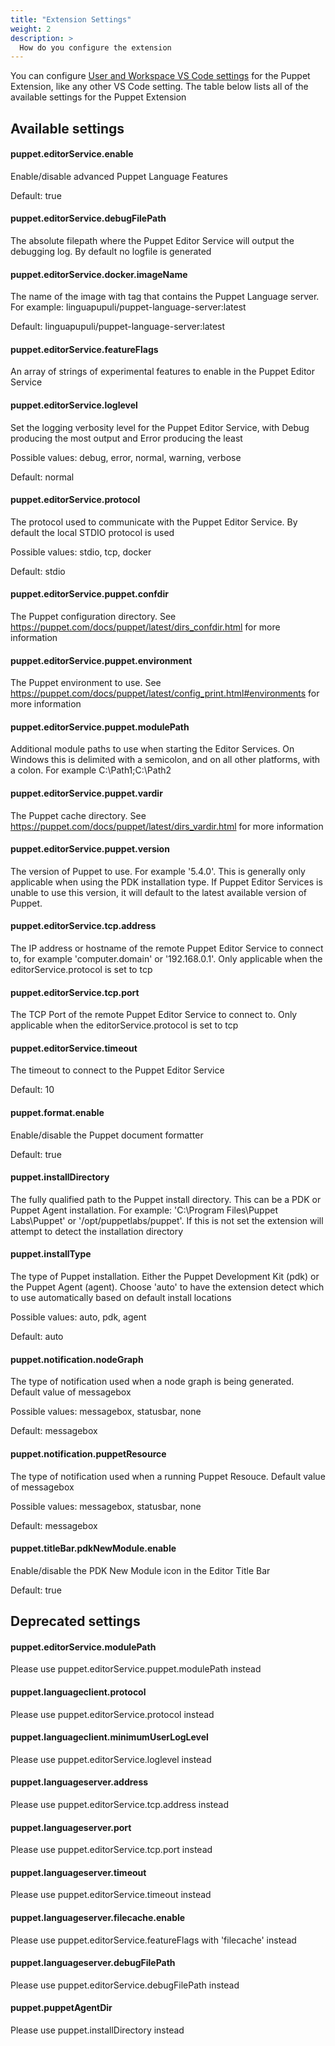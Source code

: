 ```yaml
---
title: "Extension Settings"
weight: 2
description: >
  How do you configure the extension
---
```


You can configure [User and Workspace VS Code settings](https://code.visualstudio.com/docs/getstarted/settings) for the Puppet Extension, like any other VS Code setting. The table below lists all of the available settings for the Puppet Extension

## Available settings

<!-- Begin Available Settings -->
#### puppet.editorService.enable

Enable/disable advanced Puppet Language Features

Default: true

#### puppet.editorService.debugFilePath

The absolute filepath where the Puppet Editor Service will output the debugging log. By default no logfile is generated

#### puppet.editorService.docker.imageName

The name of the image with tag that contains the Puppet Language server. For example: linguapupuli/puppet-language-server:latest

Default: linguapupuli/puppet-language-server:latest

#### puppet.editorService.featureFlags

An array of strings of experimental features to enable in the Puppet Editor Service

#### puppet.editorService.loglevel

Set the logging verbosity level for the Puppet Editor Service, with Debug producing the most output and Error producing the least

Possible values: debug, error, normal, warning, verbose

Default: normal

#### puppet.editorService.protocol

The protocol used to communicate with the Puppet Editor Service.  By default the local STDIO protocol is used

Possible values: stdio, tcp, docker

Default: stdio

#### puppet.editorService.puppet.confdir

The Puppet configuration directory. See https://puppet.com/docs/puppet/latest/dirs_confdir.html for more information

#### puppet.editorService.puppet.environment

The Puppet environment to use. See https://puppet.com/docs/puppet/latest/config_print.html#environments for more information

#### puppet.editorService.puppet.modulePath

Additional module paths to use when starting the Editor Services. On Windows this is delimited with a semicolon, and on all other platforms, with a colon. For example C:\Path1;C:\Path2

#### puppet.editorService.puppet.vardir

The Puppet cache directory. See https://puppet.com/docs/puppet/latest/dirs_vardir.html for more information

#### puppet.editorService.puppet.version

The version of Puppet to use. For example '5.4.0'. This is generally only applicable when using the PDK installation type. If Puppet Editor Services is unable to use this version, it will default to the latest available version of Puppet.

#### puppet.editorService.tcp.address

The IP address or hostname of the remote Puppet Editor Service to connect to, for example 'computer.domain' or '192.168.0.1'. Only applicable when the editorService.protocol is set to tcp

#### puppet.editorService.tcp.port

The TCP Port of the remote Puppet Editor Service to connect to. Only applicable when the editorService.protocol is set to tcp

#### puppet.editorService.timeout

The timeout to connect to the Puppet Editor Service

Default: 10

#### puppet.format.enable

Enable/disable the Puppet document formatter

Default: true

#### puppet.installDirectory

The fully qualified path to the Puppet install directory. This can be a PDK or Puppet Agent installation. For example: 'C:\Program Files\Puppet Labs\Puppet' or '/opt/puppetlabs/puppet'. If this is not set the extension will attempt to detect the installation directory

#### puppet.installType

The type of Puppet installation. Either the Puppet Development Kit (pdk) or the Puppet Agent (agent). Choose 'auto' to have the extension detect which to use automatically based on default install locations

Possible values: auto, pdk, agent

Default: auto

#### puppet.notification.nodeGraph

The type of notification used when a node graph is being generated. Default value of messagebox

Possible values: messagebox, statusbar, none

Default: messagebox

#### puppet.notification.puppetResource

The type of notification used when a running Puppet Resouce. Default value of messagebox

Possible values: messagebox, statusbar, none

Default: messagebox

#### puppet.titleBar.pdkNewModule.enable

Enable/disable the PDK New Module icon in the Editor Title Bar

Default: true


<!-- End Available Settings -->

## Deprecated settings

<!-- Begin Deprecated Settings -->
#### puppet.editorService.modulePath

Please use puppet.editorService.puppet.modulePath instead

#### puppet.languageclient.protocol

Please use puppet.editorService.protocol instead

#### puppet.languageclient.minimumUserLogLevel

Please use puppet.editorService.loglevel instead

#### puppet.languageserver.address

Please use puppet.editorService.tcp.address instead

#### puppet.languageserver.port

Please use puppet.editorService.tcp.port instead

#### puppet.languageserver.timeout

Please use puppet.editorService.timeout instead

#### puppet.languageserver.filecache.enable

Please use puppet.editorService.featureFlags with 'filecache' instead

#### puppet.languageserver.debugFilePath

Please use puppet.editorService.debugFilePath instead

#### puppet.puppetAgentDir

Please use puppet.installDirectory instead


<!-- End Deprecated Settings -->
